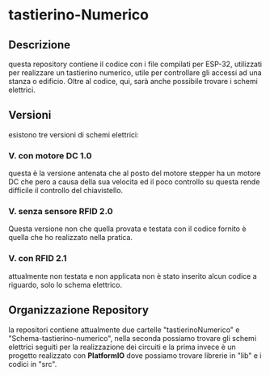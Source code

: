 # tastierino-Numerico
## Descrizione
questa repository contiene il codice con i file compilati per ESP-32, utilizzati per realizzare un tastierino numerico, utile per controllare gli accessi ad una stanza o edificio. Oltre al codice, qui, sarà anche possibile trovare i schemi elettrici. 
## Versioni
esistono tre versioni di schemi elettrici:
### V. con motore DC 1.0
questa è la versione antenata che al posto del motore stepper ha un motore DC che pero a causa della sua velocita ed il poco controllo su questa rende difficile il controllo del chiavistello.
### V. senza sensore RFID 2.0
Questa versione non che quella provata e testata con il codice fornito è quella che ho realizzato nella pratica.
### V. con RFID 2.1
attualmente non testata e non applicata non è stato inserito alcun codice a riguardo, solo lo schema elettrico.
## Organizzazione Repository
la repositori contiene attualmente due cartelle "tastierinoNumerico" e "Schema-tastierino-numerico", nella seconda possiamo trovare gli schemi elettrici seguiti per la realizzazione dei circuiti e la prima invece è un progetto realizzato con **PlatformIO** dove possiamo trovare librerie in "lib" e i codici in "src".
